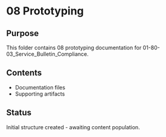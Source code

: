 # 08 Prototyping

## Purpose
This folder contains 08 prototyping documentation for 01-80-03_Service_Bulletin_Compliance.

## Contents
- Documentation files
- Supporting artifacts

## Status
Initial structure created - awaiting content population.

